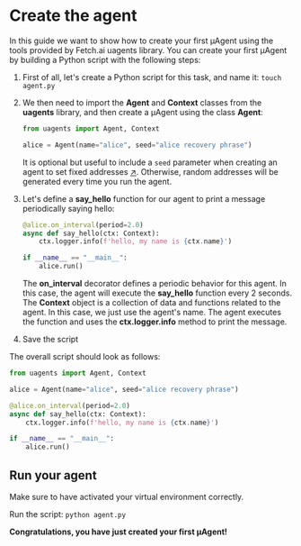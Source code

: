 # Create the agent

In this guide we want to show how to create your first μAgent using the tools provided by Fetch.ai uagents library. You can create your first μAgent by building a Python script with the following steps:

1. First of all, let's create a Python script for this task, and name it: `touch agent.py`
2. We then need to import the **Agent** and **Context** classes from the **uagents** library, and then create a μAgent using the class **Agent**:

    ```py copy
    from uagents import Agent, Context
    
    alice = Agent(name="alice", seed="alice recovery phrase")
    ```

    It is optional but useful to include a `seed` parameter when creating an agent to set fixed addresses [↗️](/docs/guides/agents/getting-uagent-address.md). Otherwise, random addresses will be generated every time you run the agent.

3. Let's define a **say_hello** function for our agent to print a message periodically saying hello:

    ```py copy
    @alice.on_interval(period=2.0)
    async def say_hello(ctx: Context):
        ctx.logger.info(f'hello, my name is {ctx.name}')
   
    if __name__ == "__main__":
        alice.run()
    ```

    The **on_interval** decorator defines a periodic behavior for this agent. In this case, the agent will execute the **say_hello** function every 2 seconds. The **Context** object is a collection of data and functions related to the agent. In this case, we just use the agent's name. The agent executes the function and uses the **ctx.logger.info** method to print the message.
    
4. Save the script

The overall script should look as follows: 

```py copy filename="agent.py"
from uagents import Agent, Context

alice = Agent(name="alice", seed="alice recovery phrase")

@alice.on_interval(period=2.0)
async def say_hello(ctx: Context):
    ctx.logger.info(f'hello, my name is {ctx.name}')

if __name__ == "__main__":
    alice.run()
```

## Run your agent

Make sure to have activated your virtual environment correctly. 

Run the script: `python agent.py`

**Congratulations, you have just created your first μAgent!**
